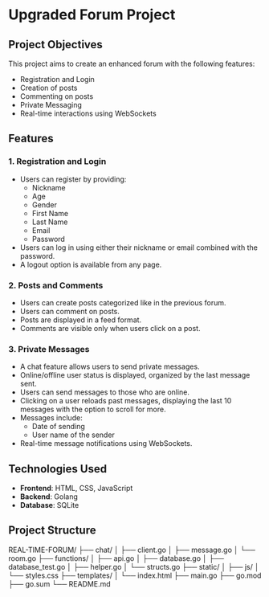 # Upgraded Forum Project

## Project Objectives

This project aims to create an enhanced forum with the following features:

- Registration and Login
- Creation of posts
- Commenting on posts
- Private Messaging
- Real-time interactions using WebSockets

## Features

### 1. Registration and Login
- Users can register by providing:
  - Nickname
  - Age
  - Gender
  - First Name
  - Last Name
  - Email
  - Password
- Users can log in using either their nickname or email combined with the password.
- A logout option is available from any page.

### 2. Posts and Comments
- Users can create posts categorized like in the previous forum.
- Users can comment on posts.
- Posts are displayed in a feed format.
- Comments are visible only when users click on a post.

### 3. Private Messages
- A chat feature allows users to send private messages.
- Online/offline user status is displayed, organized by the last message sent.
- Users can send messages to those who are online.
- Clicking on a user reloads past messages, displaying the last 10 messages with the option to scroll for more.
- Messages include:
  - Date of sending
  - User name of the sender
- Real-time message notifications using WebSockets.
## Technologies Used
- **Frontend**: HTML, CSS, JavaScript
- **Backend**: Golang
- **Database**: SQLite

## Project Structure
REAL-TIME-FORUM/
├── chat/
│ ├── client.go
│ ├── message.go
│ └── room.go
├── functions/
│ ├── api.go
│ ├── database.go
│ ├── database_test.go
│ ├── helper.go
│ └── structs.go
├── static/
│ ├── js/
│ └── styles.css
├── templates/
│ └── index.html
├── main.go
├── go.mod
├── go.sum
└── README.md
